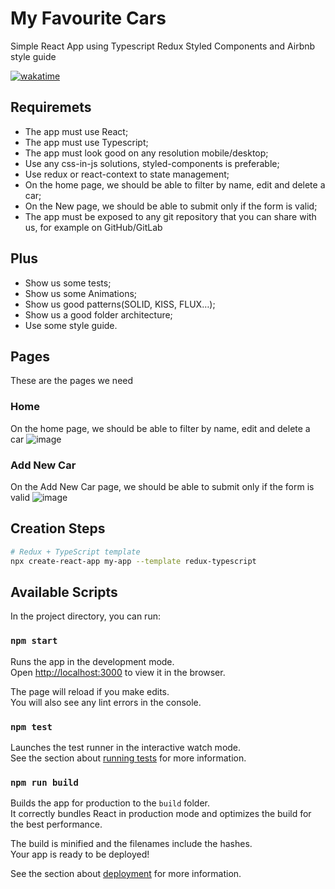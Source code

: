 # My Favourite Cars

Simple React App using Typescript Redux Styled Components and Airbnb style guide

[![wakatime](https://wakatime.com/badge/github/sergiogomes/my-favourite-cars.svg)](https://wakatime.com/badge/github/sergiogomes/my-favourite-cars)

## Requiremets

- The app must use React;
- The app must use Typescript;
- The app must look good on any resolution mobile/desktop;
- Use any css-in-js solutions, styled-components is preferable;
- Use redux or react-context to state management;
- On the home page, we should be able to filter by name, edit and delete a car;
- On the New page, we should be able to submit only if the form is valid;
- The app must be exposed to any git repository that you can share with us, for
example on GitHub/GitLab

## Plus

- Show us some tests;
- Show us some Animations;
- Show us good patterns(SOLID, KISS, FLUX…);
- Show us a good folder architecture;
- Use some style guide.

## Pages

These are the pages we need

### Home

On the home page, we should be able to filter by name, edit and delete a car
![image](https://user-images.githubusercontent.com/5064727/189524308-569269b2-8311-48ed-8704-d4e7f8eb35c7.png)

### Add New Car

On the Add New Car page, we should be able to submit only if the form is valid
![image](https://user-images.githubusercontent.com/5064727/189524332-b6ebc406-4486-4f95-a8ca-41f392392731.png)

## Creation Steps

```bash
# Redux + TypeScript template
npx create-react-app my-app --template redux-typescript
```

## Available Scripts

In the project directory, you can run:

### `npm start`

Runs the app in the development mode.\
Open [http://localhost:3000](http://localhost:3000) to view it in the browser.

The page will reload if you make edits.\
You will also see any lint errors in the console.

### `npm test`

Launches the test runner in the interactive watch mode.\
See the section about [running tests](https://facebook.github.io/create-react-app/docs/running-tests) for more information.

### `npm run build`

Builds the app for production to the `build` folder.\
It correctly bundles React in production mode and optimizes the build for the best performance.

The build is minified and the filenames include the hashes.\
Your app is ready to be deployed!

See the section about [deployment](https://facebook.github.io/create-react-app/docs/deployment) for more information.
